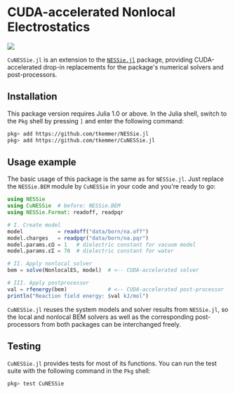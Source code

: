 # CUDA-accelerated Nonlocal Electrostatics
[![](https://img.shields.io/github/license/tkemmer/CuNESSie.jl?style=for-the-badge)](https://github.com/tkemmer/CuNESSie.jl/blob/master/LICENSE)

`CuNESSie.jl` is an extension to the [`NESSie.jl`](https://github.com/tkemmer/NESSie.jl) package, providing CUDA-accelerated drop-in replacements for the package's numerical solvers and post-processors.


## Installation
This package version requires Julia 1.0 or above. In the Julia shell, switch to the
`Pkg` shell by pressing `]` and enter the following command:

```sh
pkg> add https://github.com/tkemmer/NESSie.jl
pkg> add https://github.com/tkemmer/CuNESSie.jl
```


## Usage example
The basic usage of this package is the same as for `NESSie.jl`. Just replace the `NESSie.BEM` module by `CuNESSie` in your code and you're ready to go:

```julia
using NESSie
using CuNESSie  # before: NESSie.BEM
using NESSie.Format: readoff, readpqr

# I. Create model
model           = readoff("data/born/na.off")
model.charges   = readpqr("data/born/na.pqr")
model.params.εΩ = 1   # dielectric constant for vacuum model
model.params.εΣ = 78  # dielectric constant for water

# II. Apply nonlocal solver
bem = solve(NonlocalES, model)  # <-- CUDA-accelerated solver

# III. Apply postprocessor
val = rfenergy(bem)             # <-- CUDA-accelerated post-processor
println("Reaction field energy: $val kJ/mol")
```

`CuNESSie.jl` reuses the system models and solver results from `NESSie.jl`, so the local and nonlocal BEM solvers as well as the corresponding post-processors from both packages can be interchanged freely.

## Testing
`CuNESSie.jl` provides tests for most of its functions. You can run the test suite with the
following command in the `Pkg` shell:
```sh
pkg> test CuNESSie
```
